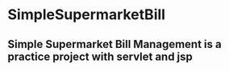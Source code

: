 # SimpleSupermarketBill
## Simple Supermarket Bill Management is a practice project with servlet and jsp
